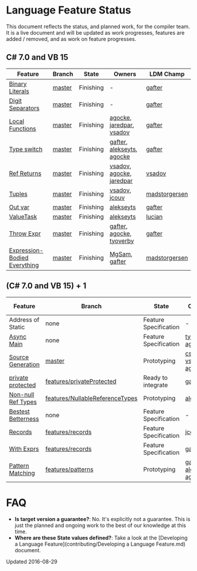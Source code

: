 # Language Feature Status

This document reflects the status, and planned work, for the compiler team.  It is a live document and will be updated as work progresses, features are added / removed, and as work on feature progresses.

## C# 7.0 and VB 15

| Feature | Branch | State | Owners | LDM Champ |
| ------- | ------ | ----- | ------ | --------- |
| [Binary Literals](https://github.com/dotnet/roslyn/issues/215) | [master](https://github.com/dotnet/roslyn/tree/master)  | Finishing | - | [gafter](https://github.com/gafter) |
| [Digit Separators](https://github.com/dotnet/roslyn/issues/216) | [master](https://github.com/dotnet/roslyn/tree/master)  | Finishing | - | [gafter](https://github.com/gafter) |
| [Local Functions](features/local-functions.md) | [master](https://github.com/dotnet/roslyn/tree/master)  | Finishing | [agocke](https://github.com/agocke), [jaredpar](https://github.com/jaredpar), [vsadov](https://github.com/vsadov) | [gafter](https://github.com/gafter) |
| [Type switch](features/patterns.md) | [master](https://github.com/dotnet/roslyn/tree/master) | Finishing | [gafter](https://github.com/gafter), [alekseyts](https://github.com/alekseyts), [agocke](https://github.com/agocke) | [gafter](https://github.com/gafter) |
| [Ref Returns](https://github.com/dotnet/roslyn/issues/118) | [master](https://github.com/dotnet/roslyn/tree/master) | Finishing | [vsadov](https://github.com/vsadov), [agocke](https://github.com/agocke), [jaredpar](https://github.com/jaredpar) | [vsadov](https://github.com/vsadov) |
| [Tuples](https://github.com/dotnet/roslyn/issues/347) | [master](https://github.com/dotnet/roslyn/tree/master) | Finishing | [vsadov](https://github.com/vsadov), [jcouv](https://github.com/jcouv) | [madstorgersen](https://github.com/MadsTorgersen) |
| [Out var](features/outvar.md) | [master](https://github.com/dotnet/roslyn/tree/master) | Finishing | [alekseyts](https://github.com/alekseyts) | [gafter](https://github.com/gafter) |
| [ValueTask<T>](https://github.com/ljw1004/roslyn/blob/features/async-return/docs/specs/feature%20-%20arbitrary%20async%20returns.md) | [master](https://github.com/dotnet/roslyn/tree/master) | Finishing | [alekseyts](https://github.com/alekseyts) | [lucian](https://github.com/ljw1004) |
| [Throw Expr](features/throwexpr.md) | [master](https://github.com/dotnet/roslyn/tree/master) | Finishing | [gafter](https://github.com/gafter), [agocke](https://github.com/agocke), [tyoverby](https://github.com/tyoverby) | [gafter](https://github.com/gafter) |
| [Expression-Bodied Everything](https://github.com/dotnet/roslyn/issues/7881) | [master](https://github.com/dotnet/roslyn/tree/master) | Finishing | [MgSam](https://github.com/MgSam), [gafter](https://github.com/gafter) | [madstorgersen](https://github.com/MadsTorgersen) |

## (C# 7.0 and VB 15) + 1

| Feature | Branch | State | Owners | LDM Champ |
| ------- | ------ | ----- | ------ | --------- |
| Address of Static | none | Feature Specification | - | [jaredpar](https://github.com/jaredpar) |
| [Async Main](https://github.com/dotnet/roslyn/issues/7476) | none  | Feature Specification | [tyoverby](https://github.com/tyoverby), [agocke](https://github.com/agocke) | [stephentoub](https://github.com/stephentoub) |
| [Source Generation](https://github.com/dotnet/roslyn/blob/master/docs/features/generators.md) | [master](https://github.com/dotnet/roslyn/tree/features/generators) | Prototyping | [cston](https://github.com/cston), [vsadov](https://github.com/vsadov),  [agocke](https://github.com/agocke) | [mattwar](https://github.com/mattwar) |
| [private protected](https://github.com/dotnet/roslyn/blob/features/privateProtected/docs/features/private-protected.md) | [features/privateProtected](https://github.com/dotnet/roslyn/tree/features/privateProtected) | Ready to integrate | [gafter](https://github.com/gafter) | [gafter](https://github.com/gafter) |
| [Non-null Ref Types](https://github.com/dotnet/roslyn/blob/features/NullableReferenceTypes/docs/features/NullableReferenceTypes/Nullable%20reference%20types.md) | [features/NullableReferenceTypes](https://github.com/dotnet/roslyn/tree/features/NullableReferenceTypes) | Prototyping | [alekseyts](https://github.com/alekseyts) | [mattwar](https://github.com/mattwar) |
| [Bestest Betterness](https://github.com/dotnet/roslyn/issues/250) | none | Feature Specification | - | [gafter](https://github.com/gafter) |
| [Records](https://github.com/dotnet/roslyn/blob/features/records/docs/features/records.md) | [features/records](https://github.com/dotnet/roslyn/tree/features/records) | Feature Specification | [jcouv](https://github.com/jcouv) | [gafter](https://github.com/gafter) |
| [With Exprs](https://github.com/dotnet/roslyn/blob/features/records/docs/features/records.md) | [features/records](https://github.com/dotnet/roslyn/tree/features/records) | Feature Specification | [gafter](https://github.com/gafter) | [gafter](https://github.com/gafter) |
| [Pattern Matching](https://github.com/dotnet/roslyn/blob/features/patterns/docs/features/patterns.md) | [features/patterns](https://github.com/dotnet/roslyn/tree/features/patterns) | Prototyping | [gafter](https://github.com/gafter), [alekseyts](https://github.com/alekseyts), [agocke](https://github.com/agocke) | [gafter](https://github.com/gafter) |

# FAQ

- **Is target version a guarantee?**: No.  It's explicitly not a guarantee.  This is just the planned and ongoing work to the best of our knowledge at this time.
- **Where are these State values defined?**: Take a look at the [Developing a Language Feature](contributing/Developing a Language Feature.md) document.

Updated 2016-08-29